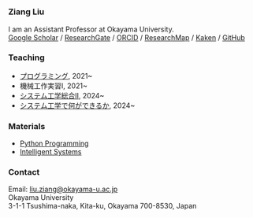 # 

### Ziang Liu
I am an Assistant Professor at Okayama University.   
[Google Scholar](https://scholar.google.com/citations?hl=en&user=_G5ufOEAAAAJ) /
[ResearchGate](https://www.researchgate.net/profile/Ziang-Liu-4) /
[ORCID](https://orcid.org/0000-0002-1364-3502) /
[ResearchMap](https://researchmap.jp/liu.ziang) /
[Kaken](https://nrid.nii.ac.jp/ja/nrid/1000030908166/) /
[GitHub](https://github.com/zi-ang-liu/)

### Teaching

* [プログラミング](https://zi-ang-liu.github.io/jb-c-programming/intro.html), 2021~
* 機械工作実習I, 2021~
* [システム工学総合Ⅱ](https://zi-ang-liu.github.io/jb-practice-on-systems-engineering/intro.html), 2024~
* [システム工学で何ができるか](https://github.com/zi-ang-liu/Slides/tree/main/An-Introduction-to-Systems-Engineering), 2024~

### Materials

- [Python Programming](https://ziangs-organization.gitbook.io/python/)
- [Intelligent Systems](https://zi-ang-liu.github.io/intelligent-systems/intro.html)

### Contact 

Email: [liu.ziang@okayama-u.ac.jp](mailto:liu.ziang@okayama-u.ac.jp)   
Okayama University   
3-1-1 Tsushima-naka, Kita-ku, Okayama 700-8530, Japan   
